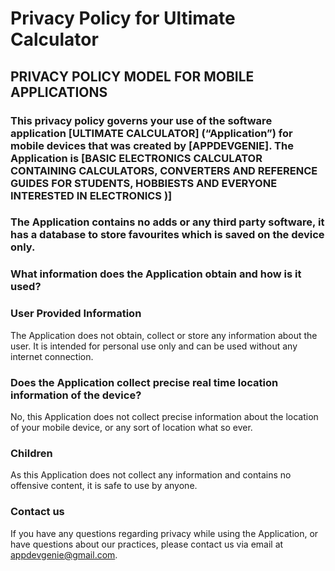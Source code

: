 # Privacy Policy for Ultimate Calculator 
## PRIVACY POLICY MODEL FOR MOBILE APPLICATIONS
### This privacy policy governs your use of the software application [ULTIMATE CALCULATOR] (“Application”) for mobile devices that was created by [APPDEVGENIE]. The Application is [BASIC ELECTRONICS CALCULATOR CONTAINING CALCULATORS, CONVERTERS AND REFERENCE GUIDES FOR STUDENTS, HOBBIESTS AND EVERYONE INTERESTED IN ELECTRONICS )] 

### The Application contains no adds or any third party software, it has a database to store favourites which is saved on the device only.

### What information does the Application obtain and how is it used?
### User Provided Information 
The Application does not obtain, collect or store any information about the user. It is intended for personal use only and can be used without any internet connection. 

### Does the Application collect precise real time location information of the device?
No, this Application does not collect precise information about the location of your mobile device, or any sort of location what so ever.  

### Children
As this Application does not collect any information and contains no offensive content, it is safe to use by anyone. 

### Contact us
If you have any questions regarding privacy while using the Application, or have questions about our practices, please contact us via email at appdevgenie@gmail.com.

